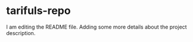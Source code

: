 # tarifuls-repo
I am editing the README file. Adding some more details about the project description.
